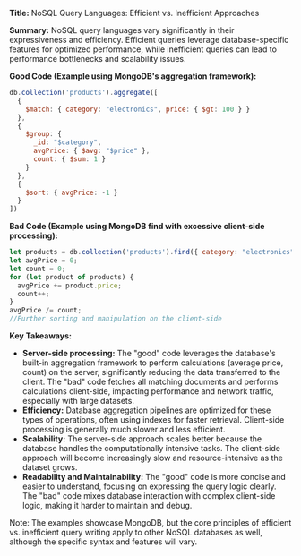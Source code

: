 **Title:** NoSQL Query Languages: Efficient vs. Inefficient Approaches

**Summary:** NoSQL query languages vary significantly in their expressiveness and efficiency.  Efficient queries leverage database-specific features for optimized performance, while inefficient queries can lead to performance bottlenecks and scalability issues.

**Good Code (Example using MongoDB's aggregation framework):**

```javascript
db.collection('products').aggregate([
  {
    $match: { category: "electronics", price: { $gt: 100 } }
  },
  {
    $group: {
      _id: "$category",
      avgPrice: { $avg: "$price" },
      count: { $sum: 1 }
    }
  },
  {
    $sort: { avgPrice: -1 }
  }
])
```

**Bad Code (Example using MongoDB find with excessive client-side processing):**

```javascript
let products = db.collection('products').find({ category: "electronics", price: { $gt: 100 } }).toArray();
let avgPrice = 0;
let count = 0;
for (let product of products) {
  avgPrice += product.price;
  count++;
}
avgPrice /= count;
//Further sorting and manipulation on the client-side
```


**Key Takeaways:**

* **Server-side processing:** The "good" code leverages the database's built-in aggregation framework to perform calculations (average price, count) on the server, significantly reducing the data transferred to the client.  The "bad" code fetches all matching documents and performs calculations client-side, impacting performance and network traffic, especially with large datasets.
* **Efficiency:**  Database aggregation pipelines are optimized for these types of operations, often using indexes for faster retrieval.  Client-side processing is generally much slower and less efficient.
* **Scalability:**  The server-side approach scales better because the database handles the computationally intensive tasks. The client-side approach will become increasingly slow and resource-intensive as the dataset grows.
* **Readability and Maintainability:** The "good" code is more concise and easier to understand, focusing on expressing the query logic clearly. The "bad" code mixes database interaction with complex client-side logic, making it harder to maintain and debug.


Note:  The examples showcase MongoDB, but the core principles of efficient vs. inefficient query writing apply to other NoSQL databases as well, although the specific syntax and features will vary.
